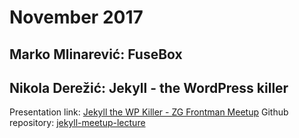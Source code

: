 # November 2017

## Marko Mlinarević: FuseBox

## Nikola Derežić: Jekyll - the WordPress killer
Presentation link: [Jekyll the WP Killer - ZG Frontman Meetup](https://docs.google.com/presentation/d/1VvbhxLfLkqFPmGdTo3MNbF7jeXsF8tE_Ri2487OFLBo)
Github repository: [jekyll-meetup-lecture](https://github.com/knee-cola/jekyll-meetup-lecture "jekyll-meetup-lecture")
